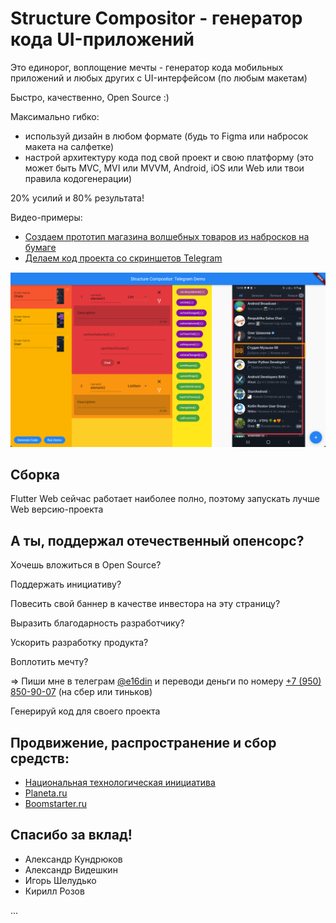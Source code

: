 # Structure Compositor - генератор кода UI-приложений

Это единорог, воплощение мечты - генератор кода мобильных приложений и любых других с UI-интерфейсом (по любым макетам)

Быстро, качественно, Open Source :)

Максимально гибко: 
- используй дизайн в любом формате (будь то Figma или набросок макета на салфетке)
- настрой архитектуру кода под свой проект и свою платформу (это может быть MVC, MVI или MVVM, Android, iOS или Web или твои правила кодогенерации)

20% усилий и 80% результата!

Видео-примеры:
- [Создаем прототип магазина волшебных товаров из набросков на бумаге](https://youtu.be/yDqQJ-uk3qo)
- [Делаем код проекта со скриншетов Telegram](https://youtu.be/fMw-fU_FZB8)


![Structure Compositor в деле](https://github.com/e16din/structure_compositor/blob/main/screen1.png)

## Сборка

Flutter Web сейчас работает наиболее полно, поэтому запускать лучше Web версию-проекта

## А ты, поддержал отечественный опенсорс?

Хочешь вложиться в Open Source?

Поддержать инициативу?

Повесить свой баннер в качестве инвестора на эту страницу?

Выразить благодарность разработчику?

Ускорить разработку продукта?

Воплотить мечту?

=> Пиши мне в телеграм [@e16din](https://t.me/e16din) и переводи деньги по номеру [+7 (950) 850-90-07](https://vk.com/al.fellini) (на сбер или тиньков)

Генерируй код для своего проекта

## Продвижение, распространение и сбор средств:

- [Национальная технологическая инициатива](https://xn--d1ach8g.xn--c1aenmdblfega.xn--p1ai/improject-47083/ideas/82471)
- [Planeta.ru](https://planeta.ru/campaigns/structure_compositor)
- [Boomstarter.ru](https://boomstarter.ru/projects/1119349/208729?token=58a2fd3f)

## Спасибо за вклад!

- Александр Кундрюков
- Александр Видешкин
- Игорь Шелудько
- Кирилл Розов

...


